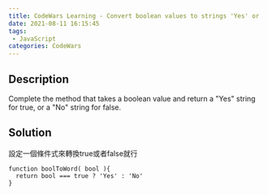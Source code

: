 ```yaml
---
title: CodeWars Learning - Convert boolean values to strings 'Yes' or 'No'
date: 2021-08-11 16:15:45
tags:
 - JavaScript
categories: CodeWars
---
```

## Description
Complete the method that takes a boolean value and return a "Yes" string for true, or a "No" string for false.

## Solution

設定一個條件式來轉換true或者false就行

```
function boolToWord( bool ){
  return bool === true ? 'Yes' : 'No'
}
```
